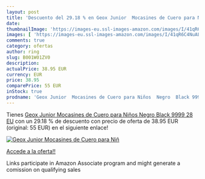 ```yaml
---
layout: post
title: 'Descuento del 29.18 % en Geox Junior  Mocasines de Cuero para Niñ'
date: 
thumbnailImage: 'https://images-eu.ssl-images-amazon.com/images/I/41qR6C4NuAL._SL200_.jpg'
images: [ 'https://images-eu.ssl-images-amazon.com/images/I/41qR6C4NuAL._SL200_.jpg' ]
comments: true
category: ofertas
author: ring
slug: B001W01ZV0
description:
actualPrice: 38.95 EUR
currency: EUR
price: 38.95
comparePrice: 55 EUR
inStock: true
prodname: 'Geox Junior  Mocasines de Cuero para Niños  Negro  Black 9999   28 EU'
---
```


Tienes [Geox Junior  Mocasines de Cuero para Niños  Negro  Black 9999   28 EU](https://www.amazon.es/dp/B001W01ZV0/?tag=tolees-21) con un 29.18 % de descuento con precio de oferta de 38.95 EUR (original: 55 EUR) en el siguiente enlace!

[![Geox Junior  Mocasines de Cuero para Niñ](https://images-eu.ssl-images-amazon.com/images/I/41qR6C4NuAL._SL200_.jpg)](https://www.amazon.es/dp/B001W01ZV0/?tag=tolees-21)

[Accede a la oferta!!](https://www.amazon.es/dp/B001W01ZV0/?tag=tolees-21)

Links participate in Amazon Associate program and might generate a comission on qualifying sales


